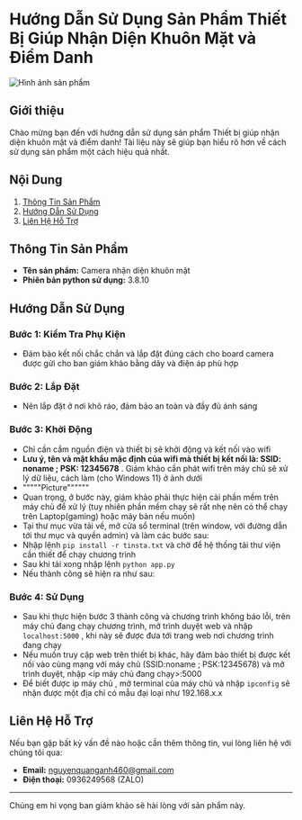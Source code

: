 # Hướng Dẫn Sử Dụng Sản Phẩm Thiết Bị Giúp Nhận Diện Khuôn Mặt và Điểm Danh

![Hình ảnh sản phẩm](link-to-your-image.jpg) <!-- Thay đổi link đến hình ảnh sản phẩm của bạn -->

## Giới thiệu
Chào mừng bạn đến với hướng dẫn sử dụng sản phẩm Thiết bị giúp nhận diện khuôn mặt và điểm danh! Tài liệu này sẽ giúp bạn hiểu rõ hơn về cách sử dụng sản phẩm một cách hiệu quả nhất.

## Nội Dung

1. [Thông Tin Sản Phẩm](#thong-tin-san-pham)
2. [Hướng Dẫn Sử Dụng](#huong-dan-su-dung)
3. [Liên Hệ Hỗ Trợ](#lien-he-ho-tro)

## Thông Tin Sản Phẩm

- **Tên sản phẩm:** Camera nhận diện khuôn mặt
- **Phiên bản python sử dụng:** 3.8.10
## Hướng Dẫn Sử Dụng

### Bước 1: Kiểm Tra Phụ Kiện
- Đảm bảo kết nối chắc chắn và lắp đặt đúng cách cho board camera được gửi cho ban giám khảo bằng dây và điện áp phù hợp

### Bước 2: Lắp Đặt
- Nên lắp đặt ở nơi khô ráo, đảm bảo an toàn và đầy đủ ánh sáng

### Bước 3: Khởi Động
- Chỉ cần cắm nguồn điện và thiết bị sẽ khởi động và kết nối vào wifi
-  **Lưu ý, tên và mật khẩu mặc định của wifi mà thiết bị kết nối là: SSID: noname ; PSK: 12345678** . Giám khảo cần phát wifi trên máy chủ sẽ xử lý dữ liệu, cách làm (cho Windows 11) ở ảnh dưới
-  """""Picture""""""
-  Quan trọng, ở bước này, giám khảo phải thực hiện cài phần mềm trên máy chủ để xử lý (tuy nhiên phần mềm chạy sẽ rất nhẹ nên có thể chạy trên Laptop(gaming) hoặc máy bàn nếu muốn)
-  Tại thư mục vừa tải về, mở cửa sổ terminal (trên window, với đường dẫn tới thư mục và quyền admin) và làm các bước sau:
-  Nhập lệnh 
  ``pip install -r tinsta.txt`` và chờ để hệ thống tải thư viện cần thiết để chạy chương trình
- Sau khi tải xong nhập lệnh ``python app.py``
- Nếu thành công sẽ hiện ra như sau:


### Bước 4: Sử Dụng
- Sau khi thực hiện bước 3 thành công và chương trình không báo lỗi, trên máy chủ đang chạy chương trình, mở trình duyệt web và nhập ``localhost:5000`` , khi này sẽ được đưa tới trang web nơi chương trình đang chạy
- Nếu muốn truy cập web trên thiết bị khác, hãy đảm bảo thiết bị được kết nối vào cùng mạng với máy chủ (SSID:noname ; PSK:12345678) và mở trình duyệt, nhập <ip máy chủ đang chạy>:5000 
- Để biết được ip máy chủ , mở terminal của máy chủ và nhập ``ipconfig`` sẽ nhận được một địa chỉ có mẫu đại loại như 192.168.x.x

## Liên Hệ Hỗ Trợ

Nếu bạn gặp bất kỳ vấn đề nào hoặc cần thêm thông tin, vui lòng liên hệ với chúng tôi qua:

- **Email:** nguyenquanganh460@gmail.com
- **Điện thoại:** 0936249568 (ZALO)

---
Chúng em hi vọng ban giám khảo sẽ hài lòng với sản phẩm này.
